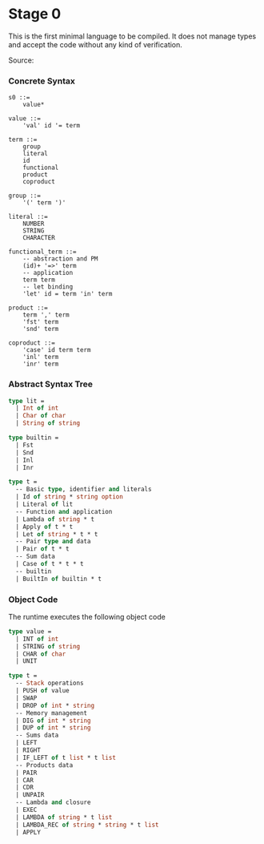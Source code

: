 # Stage 0

This is the first minimal language to be compiled. It does not manage types and accept 
the code without any kind of verification. 

Source: 

### Concrete Syntax

```
s0 ::=
    value*
    
value ::=
    'val' id '= term

term ::=
    group
    literal
    id
    functional
    product
    coproduct

group ::= 
    '(' term ')' 
    
literal ::=
    NUMBER
    STRING
    CHARACTER
  
functional_term ::= 
    -- abstraction and PM
    (id)+ '=>' term   
    -- application   
    term term
    -- let binding
    'let' id = term 'in' term
    
product ::=
    term ',' term
    'fst' term
    'snd' term  
    
coproduct ::=
    'case' id term term
    'inl' term
    'inr' term      
```

### Abstract Syntax Tree

```ocaml
type lit =
  | Int of int
  | Char of char
  | String of string

type builtin =
  | Fst
  | Snd
  | Inl
  | Inr

type t =
  -- Basic type, identifier and literals
  | Id of string * string option
  | Literal of lit
  -- Function and application
  | Lambda of string * t
  | Apply of t * t
  | Let of string * t * t
  -- Pair type and data
  | Pair of t * t
  -- Sum data
  | Case of t * t * t
  -- builtin
  | BuiltIn of builtin * t
```

### Object Code

The runtime executes the following object code

```ocaml
type value =
  | INT of int
  | STRING of string
  | CHAR of char
  | UNIT

type t =
  -- Stack operations
  | PUSH of value
  | SWAP
  | DROP of int * string
  -- Memory management
  | DIG of int * string
  | DUP of int * string
  -- Sums data
  | LEFT
  | RIGHT
  | IF_LEFT of t list * t list
  -- Products data
  | PAIR
  | CAR
  | CDR
  | UNPAIR
  -- Lambda and closure 
  | EXEC
  | LAMBDA of string * t list
  | LAMBDA_REC of string * string * t list
  | APPLY
```
